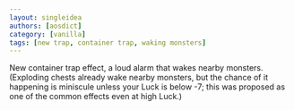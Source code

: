 ```yaml
---
layout: singleidea
authors: [aosdict]
category: [vanilla]
tags: [new trap, container trap, waking monsters]
---
```

New container trap effect, a loud alarm that wakes nearby monsters. (Exploding chests already wake nearby monsters, but the chance of it happening is miniscule unless your Luck is below -7; this was proposed as one of the common effects even at high Luck.)
